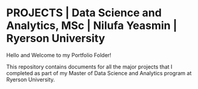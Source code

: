 # PROJECTS | Data Science and Analytics, MSc | Nilufa Yeasmin | Ryerson University

Hello and Welcome to my Portfolio Folder!

This repository contains documents for all the major projects that I completed as part of my Master of Data Science and Analytics program at Ryerson University.

